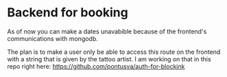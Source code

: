 # Backend for booking 
As of now you can make a dates unavabible because of the frontend's communications with mongodb.

The plan is to make a user only be able to access this route on the frontend with a string that is given by the tattoo artist. I am working on that in this repo right here: https://github.com/pontusva/auth-for-blockink